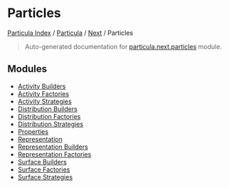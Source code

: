 # Particles

[Particula Index](../../../README.md#particula-index) / [Particula](../../index.md#particula) / [Next](../index.md#next) / Particles

> Auto-generated documentation for [particula.next.particles](https://github.com/Gorkowski/particula/blob/main/particula/next/particles/__init__.py) module.

## Modules

- [Activity Builders](./activity_builders.md)
- [Activity Factories](./activity_factories.md)
- [Activity Strategies](./activity_strategies.md)
- [Distribution Builders](./distribution_builders.md)
- [Distribution Factories](./distribution_factories.md)
- [Distribution Strategies](./distribution_strategies.md)
- [Properties](properties/index.md)
- [Representation](./representation.md)
- [Representation Builders](./representation_builders.md)
- [Representation Factories](./representation_factories.md)
- [Surface Builders](./surface_builders.md)
- [Surface Factories](./surface_factories.md)
- [Surface Strategies](./surface_strategies.md)
